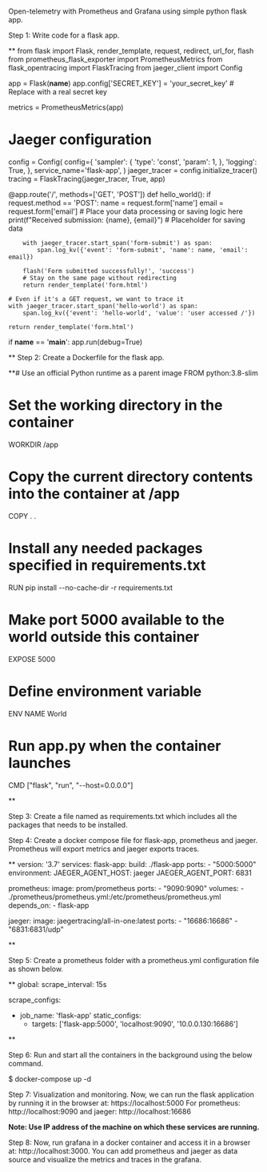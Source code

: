 #
Open-telemetry with Prometheus and Grafana using simple python flask app.

Step 1: Write code for a flask app.


**
from flask import Flask, render_template, request, redirect, url_for, flash
from prometheus_flask_exporter import PrometheusMetrics
from flask_opentracing import FlaskTracing
from jaeger_client import Config

app = Flask(__name__)
app.config['SECRET_KEY'] = 'your_secret_key'  # Replace with a real secret key

metrics = PrometheusMetrics(app)

# Jaeger configuration
config = Config(
    config={
        'sampler': {
            'type': 'const',
            'param': 1,
        },
        'logging': True,
    },
    service_name='flask-app',
)
jaeger_tracer = config.initialize_tracer()
tracing = FlaskTracing(jaeger_tracer, True, app)

@app.route('/', methods=['GET', 'POST'])
def hello_world():
    if request.method == 'POST':
        name = request.form['name']
        email = request.form['email']
        # Place your data processing or saving logic here
        print(f"Received submission: {name}, {email}")  # Placeholder for saving data

        with jaeger_tracer.start_span('form-submit') as span:
            span.log_kv({'event': 'form-submit', 'name': name, 'email': email})

        flash('Form submitted successfully!', 'success')
        # Stay on the same page without redirecting
        return render_template('form.html')

    # Even if it's a GET request, we want to trace it
    with jaeger_tracer.start_span('hello-world') as span:
        span.log_kv({'event': 'hello-world', 'value': 'user accessed /'})

    return render_template('form.html')

if __name__ == '__main__':
    app.run(debug=True)


**
Step 2: Create a Dockerfile for the flask app.

**# Use an official Python runtime as a parent image
FROM python:3.8-slim

# Set the working directory in the container
WORKDIR /app

# Copy the current directory contents into the container at /app
COPY . .

# Install any needed packages specified in requirements.txt
RUN pip install --no-cache-dir -r requirements.txt

# Make port 5000 available to the world outside this container
EXPOSE 5000

# Define environment variable
ENV NAME World

# Run app.py when the container launches
CMD ["flask", "run", "--host=0.0.0.0"]

**

Step 3: 
Create a file named as requirements.txt which includes all the packages that needs to be installed.


Step 4: Create a docker compose file for flask-app, prometheus and jaeger. Prometheus will export metrics and jaeger exports traces.

**
version: '3.7'
services:
  flask-app:
    build: ./flask-app
    ports:
      - "5000:5000"
    environment:
      JAEGER_AGENT_HOST: jaeger
      JAEGER_AGENT_PORT: 6831

  prometheus:
    image: prom/prometheus
    ports:
      - "9090:9090"
    volumes:
      - ./prometheus/prometheus.yml:/etc/prometheus/prometheus.yml
    depends_on:
      - flask-app

  jaeger:
    image: jaegertracing/all-in-one:latest
    ports:
      - "16686:16686"
      - "6831:6831/udp"

**

Step 5: Create a prometheus folder with a prometheus.yml configuration file as shown below.

**
global:
  scrape_interval: 15s

scrape_configs:
  - job_name: 'flask-app'
    static_configs:
      - targets: ['flask-app:5000', 'localhost:9090', '10.0.0.130:16686']

**

Step 6: Run and start all the containers in the background using the below command.

$ docker-compose up -d


Step 7: Visualization and monitoring. Now, we can run the flask application by running it in the browser at:
https://localhost:5000
For prometheus: http://localhost:9090
and jaeger: http://localhost:16686

**Note: Use IP address of the machine on which these services are running.**


Step 8: Now, run grafana in a docker container and access it in a browser at: http://localhost:3000.
You can add prometheus and jaeger as data source and visualize the metrics and traces in the grafana.
